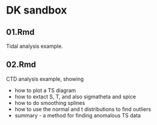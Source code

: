 # DK sandbox

## 01.Rmd

Tidal analysis example.

## 02.Rmd

CTD analysis example, showing

* how to plot a TS diagram
* how to extact S, T, and also sigmatheta and spice
* how to do smoothing splines
* how to use the normal and t distributions to find outliers
* summary - a method for finding anomalous TS data


